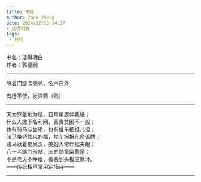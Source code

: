 ```yaml
---
title: 书摘
author: Zack Zheng
date: 2024/12/23 14:37
- 活得明白
tags:
 - 社科
---
```


书名：活得明白     
作者：郭德纲     


-----------------------------

隔着门缝吹喇叭，名声在外       

有枪不使，发洋箭（贱）    


-------------------------------

天为罗盖地为毯，日月星辰伴我眠；   
什么人撒下名利网，富贵贫困不一般；    
也有骑马与坐轿，也有推车把担儿担；         
骑马坐轿修来的福，推车担担儿命该然；         
骏马驮着痴呆汉，美妇人常伴拙夫眠；         
八十老翁门前站，三岁顽童染黄泉；              
不是老天不睁眼，善恶到头报应循环。          
——传统相声常用定场诗——             



-------------------------------


